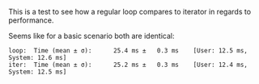 This is a test to see how a regular loop compares to iterator in regards to performance.

Seems like for a basic scenario both are identical:
```
loop:  Time (mean ± σ):      25.4 ms ±   0.3 ms    [User: 12.5 ms, System: 12.6 ms]
iter:  Time (mean ± σ):      25.2 ms ±   0.3 ms    [User: 12.4 ms, System: 12.5 ms]
```
